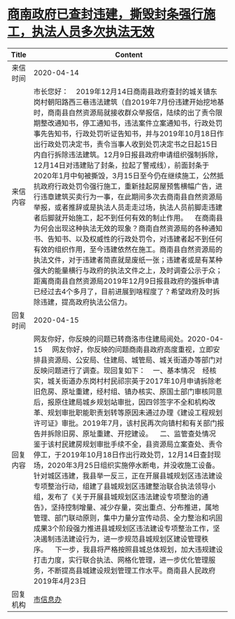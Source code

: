 # <a href="http://www.shangluo.gov.cn/zmhd/ldxxxx.jsp?urltype=leadermail.LeaderMailContentUrl&wbtreeid=1112&leadermailid=5776">商南政府已查封违建，撕毁封条强行施工，执法人员多次执法无效</a>
| Title |                                                                                                                                                                                                                                                                                                                                    Content                                                                                                                                                                                                                                                                                                                                     |
|:-----:|--------------------------------------------------------------------------------------------------------------------------------------------------------------------------------------------------------------------------------------------------------------------------------------------------------------------------------------------------------------------------------------------------------------------------------------------------------------------------------------------------------------------------------------------------------------------------------------------------------------------------------------------------------------------------------|
| 来信时间  | 2020-04-14                                                                                                                                                                                                                                                                                                                                                                                                                                                                                                                                                                                                                                                                     |
| 来信内容  | 市长您好：    2019年12月14日商南县政府查封的城关镇东岗村朝阳路西三巷违法建筑（自2019年7月份违建开始挖地基时，商南县自然资源局就接收群众举报信，陆续的出了责令限期整改通知书，停工通知书，违法案件立案通知书，行政处罚事先告知书，行政处罚听证告知书，并与2019年10月18日作出行政处罚决定书，责令当事人收到处罚决定书之日起15日内自行拆除违法建筑。12月9日报县政府申请组织强制拆除，12月14日对违建贴了封条，拉起了警戒线），前面封条于2020年1月中旬被撕毁，3月15日至今仍在继续施工，公然抵抗政府行政处罚令强行施工，重新挂起房屋预售横幅广告，进行违章建筑买卖行为一事，在此期间多次去商南县自然资源局举报，或者推辞或是执法人员走走过场，执法人员前脚走违建者后脚就开始施工，起不到任何有效的制止作用。    在商南县为何会出现这种执法无效的现象？商南自然资源局的各种通知书、告知书、以及权威性的行政处罚令，对违建者起不到任何有效的组织作用，至今违建依然在施工。商南县自然资源局的执法文件，对于违建者简直就是废纸一张；违建者或是有某种强大的能量横行与政府的执法文件之上，及时调查公示于众；距离商南县自然资源局2019年12月9日报县政府的强拆申请已经过去4个多月了，目前进展到啥程度了？希望政府及时拆除违建，提高政府执法公信力。                                                                                  |
| 回复时间  | 2020-04-15                                                                                                                                                                                                                                                                                                                                                                                                                                                                                                                                                                                                                                                                     |
| 回复内容  | 网友你好，你反映的问题已转商洛市住建局阅处。2020-04-15     网友你好，你反映的问题商南县政府高度重视，立即安排县资源局、公安局、住建局、城管局、城关街道办等部门对反映问题进行了调查。现回复如下：    一、基本情况    经核实，城关街道办东岗村村民祁宗英于2017年10月申请拆除老旧危房、原址重建，经村组、镇办核实、原国土部门审核同意后，报原住建局城乡规划站审批，因四邻签字不全和机构改革、规划审批职能职责划转等原因未通过办理《建设工程规划许可证》审批。2019年7月，该村民再次向镇村和有关部门报告并拆除旧房、原址重建、开挖建设。    二、监管查处情况    鉴于该村民建房规划审批手续不全，县资源局立案查处、责令停工，于2019年10月18日作出行政处罚，12月14日查封现场，2020年3月25日组织实施停水断电，并没收施工设备。针对城区违建，我县举一反三，正在开展县城规划区违法建设专项整治行动，组建了县城规划区违建整治联合执法领导小组，发布了《关于开展县城规划区违法建设专项整治的通告》，坚持控制增量、减少存量，突出重点、分布推进，属地管理、部门联动原则，集中力量分宣传动员、全力整治和巩固成果3个阶段强力推进县城规划区违法建设专项整治工作，坚决遏制违法建设行为，进一步规范县城规划区建设管理秩序。    下一步，我县将严格按照县城总体规划，加大违规建设打击力度，实行联合执法、网格化管理，进一步优化管理服务，不断提高县城建设规划管理工作水平。商南县人民政府2019年4月23日 |
| 回复机构  | <a href="../../categories/agencies/市信息办.md">市信息办</a>                                                                                                                                                                                                                                                                                                                                                                                                                                                                                                                                                                                                                             |